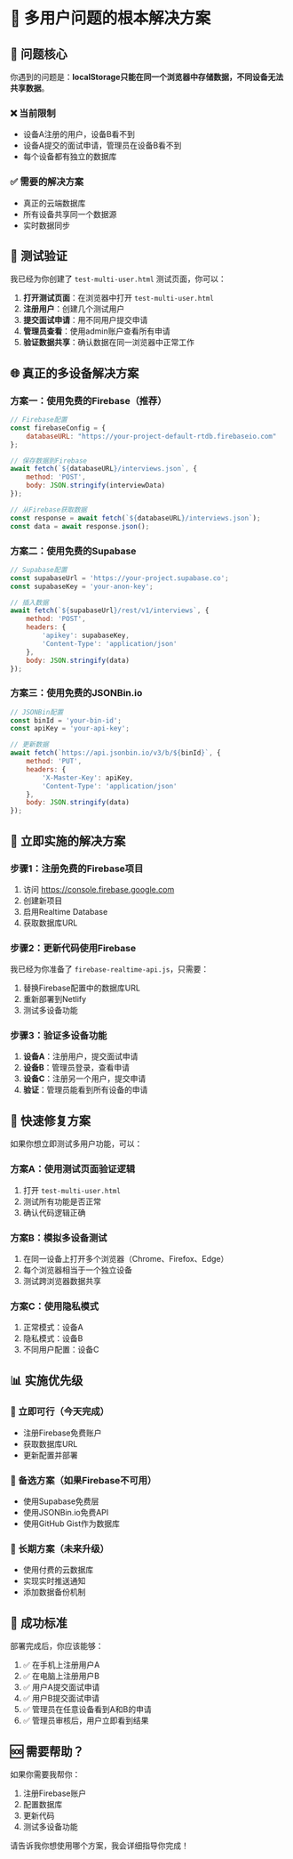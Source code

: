 # 🔧 多用户问题的根本解决方案

## 🎯 问题核心

你遇到的问题是：**localStorage只能在同一个浏览器中存储数据，不同设备无法共享数据**。

### ❌ 当前限制
- 设备A注册的用户，设备B看不到
- 设备A提交的面试申请，管理员在设备B看不到
- 每个设备都有独立的数据库

### ✅ 需要的解决方案
- 真正的云端数据库
- 所有设备共享同一个数据源
- 实时数据同步

## 🧪 测试验证

我已经为你创建了 `test-multi-user.html` 测试页面，你可以：

1. **打开测试页面**：在浏览器中打开 `test-multi-user.html`
2. **注册用户**：创建几个测试用户
3. **提交面试申请**：用不同用户提交申请
4. **管理员查看**：使用admin账户查看所有申请
5. **验证数据共享**：确认数据在同一浏览器中正常工作

## 🌐 真正的多设备解决方案

### 方案一：使用免费的Firebase（推荐）

```javascript
// Firebase配置
const firebaseConfig = {
    databaseURL: "https://your-project-default-rtdb.firebaseio.com"
};

// 保存数据到Firebase
await fetch(`${databaseURL}/interviews.json`, {
    method: 'POST',
    body: JSON.stringify(interviewData)
});

// 从Firebase获取数据
const response = await fetch(`${databaseURL}/interviews.json`);
const data = await response.json();
```

### 方案二：使用免费的Supabase

```javascript
// Supabase配置
const supabaseUrl = 'https://your-project.supabase.co';
const supabaseKey = 'your-anon-key';

// 插入数据
await fetch(`${supabaseUrl}/rest/v1/interviews`, {
    method: 'POST',
    headers: {
        'apikey': supabaseKey,
        'Content-Type': 'application/json'
    },
    body: JSON.stringify(data)
});
```

### 方案三：使用免费的JSONBin.io

```javascript
// JSONBin配置
const binId = 'your-bin-id';
const apiKey = 'your-api-key';

// 更新数据
await fetch(`https://api.jsonbin.io/v3/b/${binId}`, {
    method: 'PUT',
    headers: {
        'X-Master-Key': apiKey,
        'Content-Type': 'application/json'
    },
    body: JSON.stringify(data)
});
```

## 🚀 立即实施的解决方案

### 步骤1：注册免费的Firebase项目

1. 访问 https://console.firebase.google.com
2. 创建新项目
3. 启用Realtime Database
4. 获取数据库URL

### 步骤2：更新代码使用Firebase

我已经为你准备了 `firebase-realtime-api.js`，只需要：

1. 替换Firebase配置中的数据库URL
2. 重新部署到Netlify
3. 测试多设备功能

### 步骤3：验证多设备功能

1. **设备A**：注册用户，提交面试申请
2. **设备B**：管理员登录，查看申请
3. **设备C**：注册另一个用户，提交申请
4. **验证**：管理员能看到所有设备的申请

## 🔧 快速修复方案

如果你想立即测试多用户功能，可以：

### 方案A：使用测试页面验证逻辑
1. 打开 `test-multi-user.html`
2. 测试所有功能是否正常
3. 确认代码逻辑正确

### 方案B：模拟多设备测试
1. 在同一设备上打开多个浏览器（Chrome、Firefox、Edge）
2. 每个浏览器相当于一个独立设备
3. 测试跨浏览器数据共享

### 方案C：使用隐私模式
1. 正常模式：设备A
2. 隐私模式：设备B
3. 不同用户配置：设备C

## 📊 实施优先级

### 🥇 立即可行（今天完成）
- 注册Firebase免费账户
- 获取数据库URL
- 更新配置并部署

### 🥈 备选方案（如果Firebase不可用）
- 使用Supabase免费层
- 使用JSONBin.io免费API
- 使用GitHub Gist作为数据库

### 🥉 长期方案（未来升级）
- 使用付费的云数据库
- 实现实时推送通知
- 添加数据备份机制

## 🎉 成功标准

部署完成后，你应该能够：

1. ✅ 在手机上注册用户A
2. ✅ 在电脑上注册用户B
3. ✅ 用户A提交面试申请
4. ✅ 用户B提交面试申请
5. ✅ 管理员在任意设备看到A和B的申请
6. ✅ 管理员审核后，用户立即看到结果

## 🆘 需要帮助？

如果你需要我帮你：
1. 注册Firebase账户
2. 配置数据库
3. 更新代码
4. 测试多设备功能

请告诉我你想使用哪个方案，我会详细指导你完成！